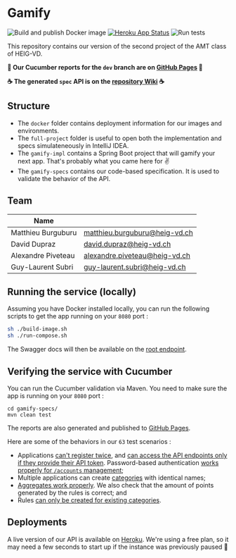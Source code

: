 # Gamify

![Build and publish Docker image](https://github.com/heig-AMT/gamify/workflows/Build%20and%20publish%20Docker%20image/badge.svg?branch=dev)
[![Heroku App Status](http://heroku-shields.herokuapp.com/heig-amt-gamify)](https://heig-amt-gamify.herokuapp.com)
![Run tests](https://github.com/heig-AMT/gamify/workflows/Run%20tests/badge.svg?branch=dev)

This repository contains our version of the second project of the AMT class of HEIG-VD.

**:seedling: Our Cucumber reports for the `dev` branch are on [GitHub Pages](https://heig-amt.github.io/gamify/) :seedling:**

**:coffee: The generated `spec` API is on the [repository Wiki](https://github.com/heig-AMT/gamify/wiki/) :coffee:**

## Structure

+ The `docker` folder contains deployment information for our images and environments.
+ The `full-project` folder is useful to open both the implementation and specs simulateneously in IntelliJ IDEA.
+ The `gamify-impl` contains a Spring Boot project that will gamify your next app. That's probably what you came here for :v:
+ The `gamify-specs` contains our code-based specification. It is used to validate the behavior of the API.

## Team

| Name                                   |                                  |
|----------------------------------------|----------------------------------|
| Matthieu Burguburu 					 | matthieu.burguburu@heig-vd.ch    |
| David Dupraz                           | david.dupraz@heig-vd.ch          |
| Alexandre Piveteau 				     | alexandre.piveteau@heig-vd.ch    |
| Guy-Laurent Subri                      | guy-laurent.subri@heig-vd.ch     |

## Running the service (locally)

Assuming you have Docker installed locally, you can run the following scripts to get the app running on your `8080` port :

```bash
sh ./build-image.sh
sh ./run-compose.sh
```

The Swagger docs will then be available on the [root endpoint](http://localhost:8080/).

## Verifying the service with Cucumber

You can run the Cucumber validation via Maven. You need to make sure the app is running on your `8080` port :

```
cd gamify-specs/
mvn clean test
```

The reports are also generated and published to [GitHub Pages](https://heig-amt.github.io/gamify/).

Here are some of the behaviors in our `63` test scenarios :

- Applications [can't register twice](https://heig-amt.github.io/gamify/#i-can-not-register-twice), and [can access the API endpoints only if they provide their API token](https://heig-amt.github.io/gamify/#i-can-read-an-authentication-token). Password-based authentication [works properly for `/accounts` management](https://heig-amt.github.io/gamify/#i-can-login-with-a-registered-application);
- Multiple applications can create [categories](https://heig-amt.github.io/gamify/#two-users-may-create-a-specific-category-with-the-same-name) with identical names;
- [Aggregates work properly](https://heig-amt.github.io/gamify/#i-can-get-a-category-aggregate-with-three-users-and-page-size-of-1-on-the-first-page). We also check that the amount of points generated by the rules is correct; and
- Rules [can only be created for existing categories](https://heig-amt.github.io/gamify/#can-t-create-a-new-rule-when-the-category-is-unknown).

## Deployments

A live version of our API is available on [Heroku](https://heig-amt-gamify.herokuapp.com). We're using a free plan, so it may need a few seconds to start up if the instance was previously paused :rocket:
